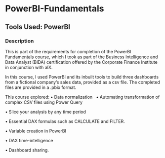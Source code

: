 # PowerBI-Fundamentals

## Tools Used: PowerBI

### Description
This is part of the requirements for completion of the PowerBI Fundamentals course, which I took as part of the Business Intelligence and Data Analyst (BIDA) certification offered by the Corporate Finance Institute in conjunction with alX.

In this course, I used PowerBI and its inbuilt tools to build three dashboards from a fictional company’s sales data, provided as a csv file. The completed files are provided in a .pbix format.

This course explored:
• Data normalization
 
• Automating transformation of complex CSV files using Power Query

• Slice your analysis by any time period

• Essential DAX formulas such as CALCULATE and FILTER.

• Variable creation in PowerBI

• DAX time-intelligence

• Dashboard sharing.
